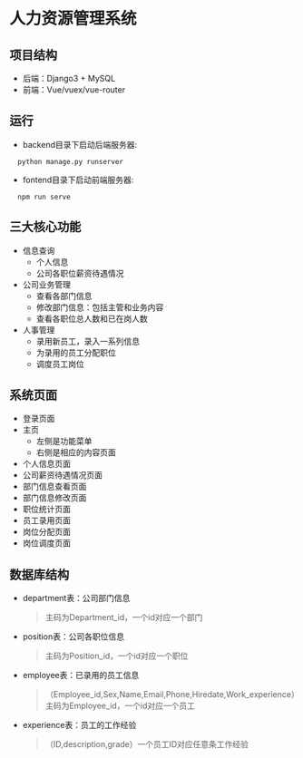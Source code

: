 # 人力资源管理系统

## 项目结构

- 后端：Django3 + MySQL
- 前端：Vue/vuex/vue-router

## 运行

- backend目录下启动后端服务器:

```
  python manage.py runserver
```
- fontend目录下启动前端服务器:
```
  npm run serve
```

## 三大核心功能

- 信息查询
  - 个人信息
  - 公司各职位薪资待遇情况
- 公司业务管理
  - 查看各部门信息
  - 修改部门信息：包括主管和业务内容
  - 查看各职位总人数和已在岗人数
- 人事管理
  - 录用新员工，录入一系列信息
  - 为录用的员工分配职位
  - 调度员工岗位


## 系统页面

- 登录页面
- 主页
  - 左侧是功能菜单
  - 右侧是相应的内容页面
- 个人信息页面
- 公司薪资待遇情况页面
- 部门信息查看页面
- 部门信息修改页面
- 职位统计页面
- 员工录用页面
- 岗位分配页面
- 岗位调度页面

## 数据库结构

- department表：公司部门信息
  > 主码为Department_id，一个id对应一个部门
- position表：公司各职位信息
  > 主码为Position_id，一个id对应一个职位
- employee表：已录用的员工信息
  > （Employee_id,Sex,Name,Email,Phone,Hiredate,Work_experience）
  > 主码为Employee_id，一个id对应一个员工
- experience表：员工的工作经验
  > （ID,description,grade）一个员工ID对应任意条工作经验
